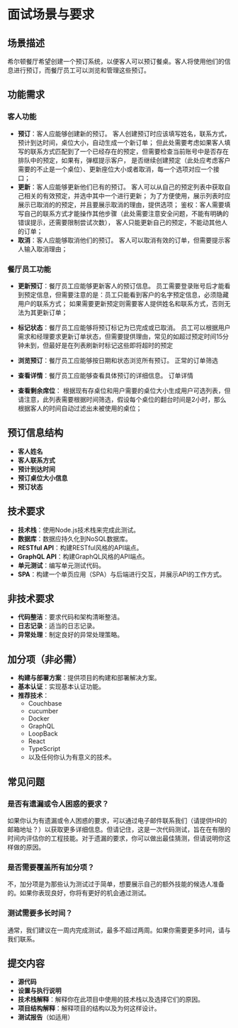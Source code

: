 
# 面试场景与要求

## 场景描述

希尔顿餐厅希望创建一个预订系统，以便客人可以预订餐桌。客人将使用他们的信息进行预订，而餐厅员工可以浏览和管理这些预订。

## 功能需求

### 客人功能

- **预订**：客人应能够创建新的预订。
客人创建预订时应该填写姓名，联系方式，预计到达时间，桌位大小，自动生成一个新订单；
但此处需要考虑如果客人填写的联系方式匹配到了一个已经存在的预定，但需要检查当前账号中是否存在排队中的预定，如果有，弹框提示客户，
是否继续创建预定（此处应考虑客户需要的不止是一个桌位）、更新座位大小或者取消，每一个选项对应一个接口；
- **更新**：客人应能够更新他们已有的预订。
客人可以从自己的预定列表中获取自己相关的有效预定，并选中其中一个进行更新；
为了方便使用，展示列表时应展示已取消的的预定，并且要展示取消的理由，提供选项；
鉴权：客人需要填写自己的联系方式才能操作其他步骤（此处需要注意安全问题，不能有明确的错误提示，还需要限制尝试次数），
客人只能更新自己的预定，不能动其他人的订单；
- **取消**：客人应能够取消他们的预订。
客人可以取消有效的订单，但需要提示客人输入取消理由；

### 餐厅员工功能

- **更新预订**：餐厅员工应能够更新客人的预订信息。
员工需要登录账号后才能看到预定信息，但需要注意的是：员工只能看到客户的名字预定信息，必须隐藏用户的联系方式；
如果需要更新预定则需要客人提供姓名和联系方式，否则无法为其更新订单；

- **标记状态**：餐厅员工应能够将预订标记为已完成或已取消。
员工可以根据用户需求和经理要求更新订单状态，但需要提供理由，常见的如超过预定时间15分钟未到，但最好是在列表刷新时标记这些即将超时的预定

- **浏览预订**：餐厅员工应能够按日期和状态浏览所有预订。
正常的订单筛选

- **查看详情**：餐厅员工应能够查看具体预订的详细信息。
订单详情

- **查看剩余席位**：
根据现有存桌位和用户需要的桌位大小生成用户可选列表，但请注意，此列表需要根据时间筛选，假设每个桌位的翻台时间是2小时，那么根据客人的时间自动过滤出未被使用的桌位；

## 预订信息结构

- **客人姓名**
- **客人联系方式**
- **预计到达时间**
- **预订桌位大小信息**
- **预订状态**

## 技术要求

- **技术栈**：使用Node.js技术栈来完成此测试。
- **数据库**：数据应持久化到NoSQL数据库。
- **RESTful API**：构建RESTful风格的API端点。
- **GraphQL API**：构建GraphQL风格的API端点。
- **单元测试**：编写单元测试代码。
- **SPA**：构建一个单页应用（SPA）与后端进行交互，并展示API的工作方式。

## 非技术要求

- **代码整洁**：要求代码和架构清晰整洁。
- **日志记录**：适当的日志记录。
- **异常处理**：制定良好的异常处理策略。

## 加分项（非必需）

- **构建与部署方案**：提供项目的构建和部署解决方案。
- **基本认证**：实现基本认证功能。
- **推荐技术**：
  - Couchbase
  - cucumber
  - Docker
  - GraphQL
  - LoopBack
  - React
  - TypeScript
  - 以及任何你认为有意义的技术。

## 常见问题

### 是否有遗漏或令人困惑的要求？

如果你认为有遗漏或令人困惑的要求，可以通过电子邮件联系我们（请提供HR的邮箱地址？）以获取更多详细信息。但请记住，这是一次代码测试，旨在在有限的时间内评估你的工程技能。对于遗漏的要求，你可以做出最佳猜测，但请说明你这样做的原因。

### 是否需要覆盖所有加分项？

不，加分项是为那些认为测试过于简单，想要展示自己的额外技能的候选人准备的。如果你表现良好，你将有更好的机会通过测试。

### 测试需要多长时间？

通常，我们建议在一周内完成测试，最多不超过两周。如果你需要更多时间，请与我们联系。

## 提交内容

- **源代码**
- **设置与执行说明**
- **技术栈解释**：解释你在此项目中使用的技术栈以及选择它们的原因。
- **项目结构解释**：解释项目的结构以及为何这样设计。
- **测试报告**（如适用）


